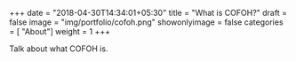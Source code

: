 +++
date = "2018-04-30T14:34:01+05:30"
title = "What is COFOH?"
draft = false
image = "img/portfolio/cofoh.png"
showonlyimage = false
categories = [ "About"]
weight = 1
+++

Talk about what COFOH is.
<!--more-->
